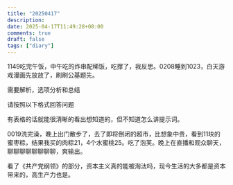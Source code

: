 ```yaml
---
title: "20250417"
description: 
date: 2025-04-17T11:49:28+08:00
comments: true
draft: false
tags: ["diary"]
---
```

1149吃完午饭，中午吃的炸串配稀饭，吃撑了，我反思。0208睡到1023，白天游戏漫画先放放了，刷刷公基题先。

需要解析，选项分析和总结

请按照以下格式回答问题

有表格的话就能很清晰的看出想知道的，但不知道怎么讲提示词。

0019洗完澡，晚上出门散步了，去了即将倒闭的超市，比想象中贵，看到11块的蜜枣粽，结果我买的肉粽21，4个水蜜桃25。吃了泡芙。晚上在直播和观众聊天，聊聊聊聊聊聊聊聊，爽输出。

看了《共产党纲领》的部分，资本主义真的能被淘汰吗，现今生活的大多都是资本带来的，高生产力也是。